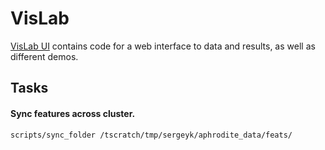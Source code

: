 # VisLab

[VisLab UI](https://github.com/sergeyk/vislab) contains code for a web interface to data and results, as well as different demos.

## Tasks

#### Sync features across cluster.

    scripts/sync_folder /tscratch/tmp/sergeyk/aphrodite_data/feats/

